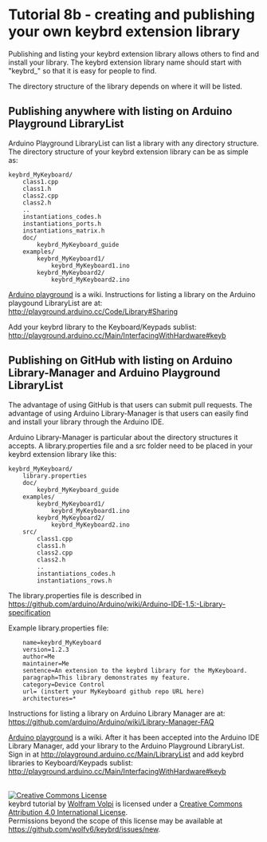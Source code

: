 Tutorial 8b - creating and publishing your own keybrd extension library
=======================================================================
Publishing and listing your keybrd extension library allows others to find and install your library.
The keybrd extension library name should start with "keybrd_" so that it is easy for people to find.

The directory structure of the library depends on where it will be listed.

Publishing anywhere with listing on Arduino Playground LibraryList
------------------------------------------------------------------
Arduino Playground LibraryList can list a library with any directory structure.
The directory structure of your keybrd extension library can be as simple as:

    keybrd_MyKeyboard/
        class1.cpp
        class1.h
        class2.cpp
        class2.h
        ..
        instantiations_codes.h
        instantiations_ports.h
        instantiations_matrix.h
        doc/
            keybrd_MyKeyboard_guide
        examples/
            keybrd_MyKeyboard1/
                keybrd_MyKeyboard1.ino
            keybrd_MyKeyboard2/
                keybrd_MyKeyboard2.ino

[Arduino playground](http://playground.arduino.cc/) is a wiki.
Instructions for listing a library on the Arduino playgound LibraryList are at:
    http://playground.arduino.cc/Code/Library#Sharing

Add your keybrd library to the Keyboard/Keypads sublist:
    http://playground.arduino.cc/Main/InterfacingWithHardware#keyb

Publishing on GitHub with listing on Arduino Library-Manager and Arduino Playground LibraryList
-----------------------------------------------------------------------------------------------
The advantage of using GitHub is that users can submit pull requests.
The advantage of using Arduino Library-Manager is that users can easily find and install your library through the Arduino IDE.

Arduino Library-Manager is particular about the directory structures it accepts.
A library.properties file and a src folder need to be placed in your keybrd extension library like this:

    keybrd_MyKeyboard/
        library.properties
        doc/
            keybrd_MyKeyboard_guide
        examples/
            keybrd_MyKeyboard1/
                keybrd_MyKeyboard1.ino
            keybrd_MyKeyboard2/
                keybrd_MyKeyboard2.ino
        src/
            class1.cpp
            class1.h
            class2.cpp
            class2.h
            ..
            instantiations_codes.h
            instantiations_rows.h

The library.properties file is described in
    https://github.com/arduino/Arduino/wiki/Arduino-IDE-1.5:-Library-specification

Example library.properties file:
```
    name=keybrd_MyKeyboard
    version=1.2.3
    author=Me
    maintainer=Me
    sentence=An extension to the keybrd library for the MyKeyboard.
    paragraph=This library demonstrates my feature.
    category=Device Control
    url= (instert your MyKeyboard github repo URL here)
    architectures=*
```

Instructions for listing a library on Arduino Library Manager are at:
    https://github.com/arduino/Arduino/wiki/Library-Manager-FAQ

[Arduino playground](http://playground.arduino.cc/) is a wiki.
After it has been accepted into the Arduino IDE Library Manager, add your library to the Arduino Playground LibraryList.
Sign in at http://playground.arduino.cc/Main/LibraryList and add keybrd libraries to Keyboard/Keypads sublist:
    http://playground.arduino.cc/Main/InterfacingWithHardware#keyb

<br>
<a rel="license" href="https://creativecommons.org/licenses/by/4.0/"><img alt="Creative Commons License" style="border-width:0" src="https://licensebuttons.net/l/by/4.0/88x31.png" /></a><br /><span xmlns:dct="http://purl.org/dc/terms/" property="dct:title">keybrd tutorial</span> by <a xmlns:cc="https://creativecommons.org/ns" href="https://github.com/wolfv6/keybrd" property="cc:attributionName" rel="cc:attributionURL">Wolfram Volpi</a> is licensed under a <a rel="license" href="https://creativecommons.org/licenses/by/4.0/">Creative Commons Attribution 4.0 International License</a>.<br />Permissions beyond the scope of this license may be available at <a xmlns:cc="https://creativecommons.org/ns" href="https://github.com/wolfv6/keybrd/issues/new" rel="cc:morePermissions">https://github.com/wolfv6/keybrd/issues/new</a>.
